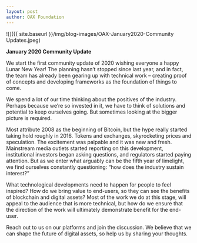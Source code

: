 ```yaml
---
layout: post
author: OAX Foundation
---
```


![]({{ site.baseurl }}/img/blog-images/OAX-January2020-Community Updates.jpeg)

<b>January 2020 Community Update</b>

We start the first community update of 2020 wishing everyone a happy Lunar New Year! The planning hasn’t stopped since last year, and in fact, the team has already been gearing up with technical work – creating proof of concepts and developing frameworks as the foundation of things to come. We spend a lot of our time thinking about the positives of the industry. Perhaps because we’re so invested in it, we have to think of solutions and potential to keep ourselves going. But sometimes looking at the bigger picture is required. Most attribute 2008 as the beginning of Bitcoin, but the hype really started taking hold roughly in 2016. Tokens and exchanges, skyrocketing prices  and speculation. The excitement was palpable and it was new and fresh. Mainstream media outlets started reporting on this development, institutional investors began asking questions, and regulators started paying attention. But as we enter what arguably can be the fifth year of limelight, we find ourselves constantly questioning: “how does the industry sustain interest?” What technological developments need to happen for people to feel inspired? How do we bring value to end-users, so they can see the benefits of blockchain and digital assets? Most of the work we do at this stage, will appeal to the audience that is more technical, but how do we ensure that the direction of the work will ultimately demonstrate benefit for the end-user.Reach out to us on our platforms and join the discussion. We believe that we can shape the future of digital assets, so help us by sharing your thoughts.